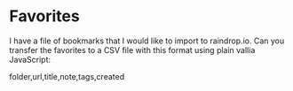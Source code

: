 # Favorites

I have a file of bookmarks that I would like to import to raindrop.io. Can you transfer the favorites to a CSV file with this format using plain vallia JavaScript:

folder,url,title,note,tags,created
